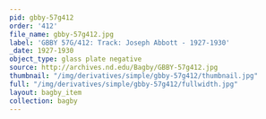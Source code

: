 ```yaml
---
pid: gbby-57g412
order: '412'
file_name: gbby-57g412.jpg
label: 'GBBY 57G/412: Track: Joseph Abbott - 1927-1930'
_date: 1927-1930
object_type: glass plate negative
source: http://archives.nd.edu/Bagby/GBBY-57g412.jpg
thumbnail: "/img/derivatives/simple/gbby-57g412/thumbnail.jpg"
full: "/img/derivatives/simple/gbby-57g412/fullwidth.jpg"
layout: bagby_item
collection: bagby
---
```

